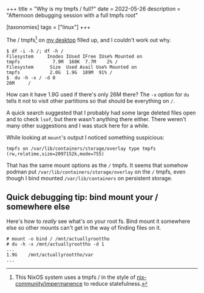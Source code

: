 +++
title = "Why is my tmpfs / full?"
date = 2022-05-26
description = "Afternoon debugging session with a full tmpfs root"

[taxonomies]
tags = ["linux"]
+++

The / tmpfs[^impermanence] on [my desktop](https://github.com/LunNova/nixos-configs/blob/dev/hosts/hisame/default.nix) filled up, and I couldn't work out why.

```
$ df -i -h /; df -h /
Filesystem     Inodes IUsed IFree IUse% Mounted on
tmpfs            7.9M  160K  7.7M    2% /
Filesystem      Size  Used Avail Use% Mounted on
tmpfs           2.0G  1.9G  189M  91% /
$  du -h -x / -d 0
26M     /
```

How can it have 1.9G used if there's only 26M there? The `-x` option for `du` tells it not to visit other partitions so that should be everything on `/`.

A quick search suggested that I probably had some large deleted files open and to check `lsof`, but there wasn't anything there either. There weren't many other suggestions and I was stuck here for a while.

While looking at `mount`'s output I noticed something suspicious:

```
tmpfs on /var/lib/containers/storage/overlay type tmpfs (rw,relatime,size=2097152k,mode=755)
```

That has the same mount options as the `/` tmpfs. It seems that somehow podman put `/var/lib/containers/storage/overlay` on the `/` tmpfs, even though I bind mounted `/var/lib/containers` on persistent storage.


[^impermanence]: This NixOS system uses a tmpfs / in the style of [nix-community/impermanence](https://github.com/nix-community/impermanence) to reduce statefulness.

## Quick debugging tip: bind mount your / somewhere else

Here's how to *really* see what's on your root fs. Bind mount it somewhere else so other mounts can't get in the way of finding files on it.

```
# mount -o bind / /mnt/actuallyroottho
# du -h -x /mnt/actuallyroottho -d 1
...
1.9G    /mnt/actuallyroottho/var
...
```